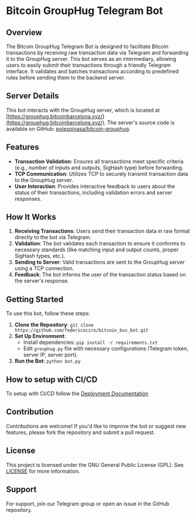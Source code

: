 # Bitcoin GroupHug Telegram Bot

## Overview
The Bitcoin GroupHug Telegram Bot is designed to facilitate Bitcoin transactions by receiving raw transaction data via Telegram and forwarding it to the GroupHug server. This bot serves as an intermediary, allowing users to easily submit their transactions through a friendly Telegram interface. It validates and batches transactions according to predefined rules before sending them to the backend server.

## Server Details
This bot interacts with the GroupHug server, which is located at [https://grouphug.bitcoinbarcelona.xyz/](https://grouphug.bitcoinbarcelona.xyz/). The server's source code is available on GitHub: [polespinasa/bitcoin-grouphug](https://github.com/polespinasa/bitcoin-grouphug.git).

## Features
- **Transaction Validation**: Ensures all transactions meet specific criteria (e.g., number of inputs and outputs, SigHash type) before forwarding.
- **TCP Communication**: Utilizes TCP to securely transmit transaction data to the GroupHug server.
- **User Interaction**: Provides interactive feedback to users about the status of their transactions, including validation errors and server responses.

## How It Works
1. **Receiving Transactions**: Users send their transaction data in raw format directly to the bot via Telegram.
2. **Validation**: The bot validates each transaction to ensure it conforms to necessary standards (like matching input and output counts, proper SigHash types, etc.).
3. **Sending to Server**: Valid transactions are sent to the GroupHug server using a TCP connection.
4. **Feedback**: The bot informs the user of the transaction status based on the server's response.

## Getting Started
To use this bot, follow these steps:
1. **Clone the Repository**: `git clone https://github.com/federicociro/bitcoin_bus_bot.git`
2. **Set Up Environment**:
    - Install dependencies: `pip install -r requirements.txt`
    - Edit `grouphug.py` file with necessary configurations (Telegram token, server IP, server port).
3. **Run the Bot**: `python bot.py`

## How to setup with CI/CD
To setup with CI/CD follow the [Deployment Documentation](DEPLOYMENT.md)

## Contribution
Contributions are welcome! If you'd like to improve the bot or suggest new features, please fork the repository and submit a pull request.

## License
This project is licensed under the GNU General Public License (GPL). See [LICENSE](LICENSE) for more information.

## Support
For support, join our Telegram group or open an issue in the GitHub repository.
